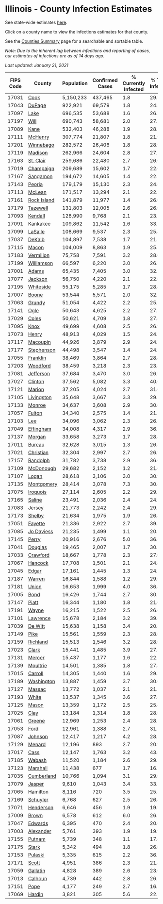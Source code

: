 # Illinois - County Infection Estimates

See state-wide estimates [here](/infections/us-il).

Click on a county name to view the infections estimates for that county.

See the [Counties Summary](/infections/summary-counties) page for a searchable and sortable table.

*Note: Due to the inherent lag between infections and reporting of cases, our estimates of infections are as of 14 days ago.*

*Last updated: January 21, 2021*

|   FIPS Code |                     County |   Population |   Confirmed Cases |   % Currently Infected |   % Total Infected |
|-------------|----------------------------|--------------|-------------------|------------------------|--------------------|
|       17031 |               [Cook](cook) |    5,150,233 |           437,465 |                    1.8 |               29.9 |
|       17043 |           [DuPage](dupage) |      922,921 |            69,579 |                    1.8 |               24.4 |
|       17097 |               [Lake](lake) |      696,535 |            53,688 |                    1.6 |               26.3 |
|       17197 |               [Will](will) |      690,743 |            58,681 |                    2.0 |               27.2 |
|       17089 |               [Kane](kane) |      532,403 |            46,288 |                    1.9 |               28.3 |
|       17111 |         [McHenry](mchenry) |      307,774 |            21,807 |                    1.8 |               21.9 |
|       17201 |     [Winnebago](winnebago) |      282,572 |            26,406 |                    1.8 |               28.9 |
|       17119 |         [Madison](madison) |      262,966 |            24,604 |                    2.8 |               27.2 |
|       17163 |     [St. Clair](st.-clair) |      259,686 |            22,480 |                    2.7 |               26.0 |
|       17019 |     [Champaign](champaign) |      209,689 |            15,602 |                    1.7 |               22.0 |
|       17167 |       [Sangamon](sangamon) |      194,672 |            14,605 |                    1.4 |               22.1 |
|       17143 |           [Peoria](peoria) |      179,179 |            15,130 |                    2.3 |               24.4 |
|       17113 |           [McLean](mclean) |      171,517 |            13,294 |                    2.1 |               22.5 |
|       17161 | [Rock Island](rock-island) |      141,879 |            11,977 |                    1.4 |               26.0 |
|       17179 |       [Tazewell](tazewell) |      131,803 |            12,005 |                    2.6 |               26.0 |
|       17093 |         [Kendall](kendall) |      128,990 |             9,768 |                    2.1 |               23.5 |
|       17091 |       [Kankakee](kankakee) |      109,862 |            11,542 |                    1.6 |               33.2 |
|       17099 |         [LaSalle](lasalle) |      108,669 |             9,537 |                    2.3 |               25.4 |
|       17037 |           [DeKalb](dekalb) |      104,897 |             7,538 |                    1.7 |               21.5 |
|       17115 |             [Macon](macon) |      104,009 |             8,863 |                    1.9 |               25.1 |
|       17183 |     [Vermilion](vermilion) |       75,758 |             7,591 |                    3.2 |               28.0 |
|       17199 |   [Williamson](williamson) |       66,597 |             6,220 |                    3.0 |               26.8 |
|       17001 |             [Adams](adams) |       65,435 |             7,405 |                    3.0 |               32.5 |
|       17077 |         [Jackson](jackson) |       56,750 |             4,220 |                    2.1 |               22.6 |
|       17195 |     [Whiteside](whiteside) |       55,175 |             5,285 |                    1.7 |               28.4 |
|       17007 |             [Boone](boone) |       53,544 |             5,571 |                    2.0 |               32.2 |
|       17063 |           [Grundy](grundy) |       51,054 |             4,422 |                    2.2 |               25.2 |
|       17141 |               [Ogle](ogle) |       50,643 |             4,625 |                    2.2 |               27.5 |
|       17029 |             [Coles](coles) |       50,621 |             4,709 |                    1.8 |               27.4 |
|       17095 |               [Knox](knox) |       49,699 |             4,608 |                    2.5 |               26.9 |
|       17073 |             [Henry](henry) |       48,913 |             4,029 |                    1.5 |               24.3 |
|       17117 |       [Macoupin](macoupin) |       44,926 |             3,879 |                    2.9 |               24.7 |
|       17177 |   [Stephenson](stephenson) |       44,498 |             3,547 |                    1.4 |               24.1 |
|       17055 |       [Franklin](franklin) |       38,469 |             3,864 |                    2.7 |               28.4 |
|       17203 |       [Woodford](woodford) |       38,459 |             3,218 |                    2.3 |               23.8 |
|       17081 |     [Jefferson](jefferson) |       37,684 |             3,470 |                    3.0 |               26.9 |
|       17027 |         [Clinton](clinton) |       37,562 |             5,082 |                    3.3 |               40.0 |
|       17121 |           [Marion](marion) |       37,205 |             4,024 |                    2.7 |               31.0 |
|       17105 |   [Livingston](livingston) |       35,648 |             3,667 |                    3.3 |               29.5 |
|       17133 |           [Monroe](monroe) |       34,637 |             3,608 |                    2.9 |               30.6 |
|       17057 |           [Fulton](fulton) |       34,340 |             2,575 |                    1.4 |               21.3 |
|       17103 |                 [Lee](lee) |       34,096 |             3,062 |                    2.3 |               26.3 |
|       17049 |     [Effingham](effingham) |       34,008 |             4,317 |                    2.9 |               36.5 |
|       17137 |           [Morgan](morgan) |       33,658 |             3,273 |                    1.7 |               28.4 |
|       17011 |           [Bureau](bureau) |       32,628 |             3,015 |                    1.3 |               26.8 |
|       17021 |     [Christian](christian) |       32,304 |             2,997 |                    2.7 |               26.9 |
|       17157 |       [Randolph](randolph) |       31,782 |             3,738 |                    2.9 |               36.6 |
|       17109 |     [McDonough](mcdonough) |       29,682 |             2,152 |                    1.2 |               21.6 |
|       17107 |             [Logan](logan) |       28,618 |             3,106 |                    3.0 |               30.9 |
|       17135 |   [Montgomery](montgomery) |       28,414 |             3,078 |                    7.3 |               30.4 |
|       17075 |       [Iroquois](iroquois) |       27,114 |             2,605 |                    2.2 |               29.1 |
|       17165 |           [Saline](saline) |       23,491 |             2,036 |                    2.4 |               24.5 |
|       17083 |           [Jersey](jersey) |       21,773 |             2,242 |                    2.4 |               29.5 |
|       17173 |           [Shelby](shelby) |       21,634 |             1,975 |                    1.9 |               26.4 |
|       17051 |         [Fayette](fayette) |       21,336 |             2,922 |                    2.7 |               39.3 |
|       17085 |   [Jo Daviess](jo-daviess) |       21,235 |             1,499 |                    1.1 |               20.7 |
|       17145 |             [Perry](perry) |       20,916 |             2,676 |                    5.0 |               36.4 |
|       17041 |         [Douglas](douglas) |       19,465 |             2,007 |                    1.7 |               30.1 |
|       17033 |       [Crawford](crawford) |       18,667 |             1,778 |                    2.3 |               27.0 |
|       17067 |         [Hancock](hancock) |       17,708 |             1,501 |                    2.1 |               24.4 |
|       17045 |             [Edgar](edgar) |       17,161 |             1,445 |                    1.3 |               24.1 |
|       17187 |           [Warren](warren) |       16,844 |             1,588 |                    1.2 |               29.6 |
|       17181 |             [Union](union) |       16,653 |             1,999 |                    4.0 |               36.4 |
|       17005 |               [Bond](bond) |       16,426 |             1,744 |                    2.7 |               30.5 |
|       17147 |             [Piatt](piatt) |       16,344 |             1,180 |                    1.8 |               21.0 |
|       17191 |             [Wayne](wayne) |       16,215 |             1,522 |                    2.5 |               26.6 |
|       17101 |       [Lawrence](lawrence) |       15,678 |             2,184 |                    3.2 |               39.4 |
|       17039 |         [De Witt](de-witt) |       15,638 |             1,158 |                    3.4 |               20.8 |
|       17149 |               [Pike](pike) |       15,561 |             1,559 |                    2.3 |               28.6 |
|       17159 |       [Richland](richland) |       15,513 |             1,546 |                    3.2 |               28.0 |
|       17023 |             [Clark](clark) |       15,441 |             1,485 |                    3.9 |               27.3 |
|       17131 |           [Mercer](mercer) |       15,437 |             1,177 |                    1.6 |               22.2 |
|       17139 |       [Moultrie](moultrie) |       14,501 |             1,385 |                    1.8 |               27.4 |
|       17015 |         [Carroll](carroll) |       14,305 |             1,440 |                    1.6 |               29.4 |
|       17189 |   [Washington](washington) |       13,887 |             1,459 |                    3.7 |               30.0 |
|       17127 |           [Massac](massac) |       13,772 |             1,037 |                    2.1 |               21.3 |
|       17193 |             [White](white) |       13,537 |             1,345 |                    3.6 |               27.8 |
|       17125 |             [Mason](mason) |       13,359 |             1,172 |                    2.5 |               25.4 |
|       17025 |               [Clay](clay) |       13,184 |             1,314 |                    1.8 |               28.6 |
|       17061 |           [Greene](greene) |       12,969 |             1,253 |                    2.4 |               28.1 |
|       17053 |               [Ford](ford) |       12,961 |             1,388 |                    2.7 |               31.2 |
|       17087 |         [Johnson](johnson) |       12,417 |             1,217 |                    4.2 |               28.1 |
|       17129 |           [Menard](menard) |       12,196 |               893 |                    2.7 |               20.9 |
|       17017 |               [Cass](cass) |       12,147 |             1,763 |                    3.2 |               43.4 |
|       17185 |           [Wabash](wabash) |       11,520 |             1,184 |                    2.6 |               29.1 |
|       17123 |       [Marshall](marshall) |       11,438 |               677 |                    1.7 |               16.7 |
|       17035 |   [Cumberland](cumberland) |       10,766 |             1,094 |                    3.1 |               29.0 |
|       17079 |           [Jasper](jasper) |        9,610 |             1,043 |                    3.4 |               33.3 |
|       17065 |       [Hamilton](hamilton) |        8,116 |               720 |                    3.5 |               25.3 |
|       17169 |       [Schuyler](schuyler) |        6,768 |               627 |                    2.5 |               26.4 |
|       17071 |     [Henderson](henderson) |        6,646 |               456 |                    1.9 |               19.9 |
|       17009 |             [Brown](brown) |        6,578 |               612 |                    6.0 |               26.5 |
|       17047 |         [Edwards](edwards) |        6,395 |               470 |                    2.4 |               20.6 |
|       17003 |     [Alexander](alexander) |        5,761 |               393 |                    1.9 |               19.9 |
|       17155 |           [Putnam](putnam) |        5,739 |               348 |                    1.1 |               17.4 |
|       17175 |             [Stark](stark) |        5,342 |               494 |                    1.8 |               26.6 |
|       17153 |         [Pulaski](pulaski) |        5,335 |               615 |                    2.2 |               36.2 |
|       17171 |             [Scott](scott) |        4,951 |               386 |                    2.3 |               21.8 |
|       17059 |       [Gallatin](gallatin) |        4,828 |               389 |                    2.6 |               23.0 |
|       17013 |         [Calhoun](calhoun) |        4,739 |               442 |                    2.8 |               26.7 |
|       17151 |               [Pope](pope) |        4,177 |               249 |                    2.7 |               16.5 |
|       17069 |           [Hardin](hardin) |        3,821 |               305 |                    5.6 |               22.5 |